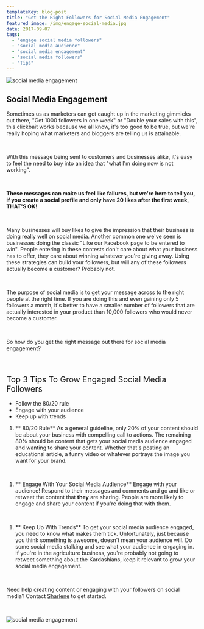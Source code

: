```yaml
---
templateKey: blog-post
title: "Get the Right Followers for Social Media Engagement"
featured_image: /img/engage-social-media.jpg
date: 2017-09-07
tags:
  - "engage social media followers"
  - "social media audience"
  - "social media engagement"
  - "social media followers"
  - "Tips"
---
```


![social media engagement](/img/engage-social-media.jpg)

## Social Media Engagement

<span style="font-weight: 400;">Sometimes us as marketers can get caught up in the marketing gimmicks out there, "Get 1000 followers in one week" or "Double your sales with this", this clickbait works because we all know, it's too good to be true, but we're really hoping what marketers and bloggers are telling us is attainable. </span>

&nbsp;

<span style="font-weight: 400;">With this message being sent to customers and businesses alike, it's easy to feel the need to buy into an idea that "what I'm doing now is not working". </span>

&nbsp;

**These messages can make us feel like failures, but we're here to tell you, if you create a social profile and only have 20 likes after the first week, THAT'S OK!**

&nbsp;

<span style="font-weight: 400;">Many businesses will buy likes to give the impression that their business is doing really well on social media. Another common one we've seen is businesses doing the classic "Like our Facebook page to be entered to win". People entering in these contests don't care about what your business has to offer, they care about winning whatever you're giving away. Using these strategies can build your followers, but will any of these followers actually become a customer? Probably not. </span>

&nbsp;

<span style="font-weight: 400;">The purpose of social media is to get your message across to the right people at the right time. If you are doing this and even gaining only 5 followers a month, it's better to have a smaller number of followers that are actually interested in your product than 10,000 followers who would never become a customer. </span>

&nbsp;

<span style="font-weight: 400;">So how do you get the right message out there for social media engagement? </span>

&nbsp;

## <span style="font-weight: 400;">Top 3 Tips To Grow Engaged Social Media Followers</span>

*   <span style="font-weight: 400;">Follow the 80/20 rule</span>
*   <span style="font-weight: 400;">Engage with your audience</span>
*   <span style="font-weight: 400;">Keep up with trends</span>
&nbsp;

1.  ** 80/20 Rule**
<span style="font-weight: 400;">As a general guideline, only 20% of your content should be about your business with compelling call to actions. The remaining 80% should be content that gets your social media audience engaged and wanting to share your content. Whether that's posting an educational article, a funny video or whatever portrays the image you want for your brand.</span>

&nbsp;

1.  ** Engage With Your Social Media Audience**
<span style="font-weight: 400;">Engage with your audience! Respond to their messages and comments and go and like or retweet the content that </span>**they**<span style="font-weight: 400;"> are sharing. People are more likely to engage and share your content if you're doing that with them.</span>

&nbsp;

1.  ** Keep Up With Trends**
<span style="font-weight: 400;">To get your social media audience engaged, you need to know what makes them tick. Unfortunately, just because you think something is awesome, doesn't mean your audience will. Do some social media stalking and see what your audience in engaging in. If you're in the agriculture business, you're probably not going to retweet something about the Kardashians, keep it relevant to grow your social media engagement. </span>

&nbsp;

<span style="font-weight: 400;">Need help creating content or engaging with your followers on social media? Contact [Sharlene](mailto:sharlene@teamgi.ca) to get started.</span>

&nbsp;

![social media engagement](/img/GET-THE-RIGHT-SOCIAL-MEDIA-FOLLOWERS.jpg)